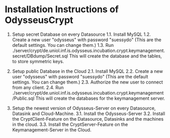 <h1>Installation Instructions of OdysseusCrypt</h1>

1. Setup secret Database on every Datasource
	1.1. Install MySQL
	1.2. Create a new user "odysseus" with password "suessydo" (This are the default settings. You can change them.)
	1.3. Run ./server/crypt/de.uniol.inf.is.odysseus.incubation.crypt.keymanagement.secret/DBdump/Secret.sql
		This will create the database and the tables, to store symmetric keys.

2. Setup public Database in the Cloud
	2.1. Install MySQL
	2.2. Create a new user "odysseus" with password "suessydo" (This are the default settings. You can change them.)
	2.3. Authorize the new user to connect from any client.
	2.4. Run ./server/crypt/de.uniol.inf.is.odysseus.incubation.crypt.keymanagement/Public.sql
		This will create the databases for the keymanagement server.

3. Setup the newest version of Odysseus-Server on every Datasource, Datasink and Cloud-Machine.
	3.1. Install the Odysseus-Server
	3.2. Install the CryptClient-Feature on the Datasource, Datasinks and the machines in the cloud.
	3.3. Install the CryptServer-Feature on the Keymanagement-Server in the Cloud.
